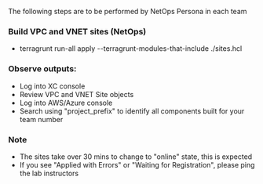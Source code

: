 The following steps are to be performed by NetOps Persona in each team

### Build VPC and VNET sites (NetOps)
  - terragrunt run-all apply --terragrunt-modules-that-include ./sites.hcl

### Observe outputs:
  - Log into XC console 
  - Review VPC and VNET Site objects
  - Log into AWS/Azure console
  - Search using "project_prefix" to identify all components built for your team number


### Note
  - The sites take over 30 mins to change to "online" state, this is expected
  - If you see "Applied with Errors" or "Waiting for Registration", please ping the lab instructors
   
